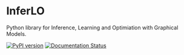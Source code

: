 # InferLO

Python library for Inference, Learning and Optimiation with Graphical Models.

[![PyPI version](https://badge.fury.io/py/inferlo.svg)](https://badge.fury.io/py/inferlo)
[![Documentation Status](https://readthedocs.org/projects/inferlo/badge/?version=latest)](https://inferlo.readthedocs.io/en/latest/?badge=latest)
